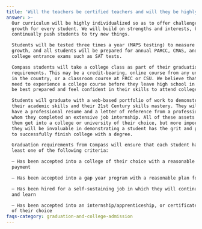 ```yaml
---
title: 'Will the teachers be certified teachers and will they be highly qualified in a wide variety of academic subject areas? Yes, Compass High School will have highly qualified, Colorado certified teachers in English, Math, Science, Social Studies, Special Education, and English Language Acquisition. We will also have specialized, non-certified teachers as staff and instructors at our school and in the community to widen the diversity of adults with whom students and staff may collaborate and learn. For example, our kitchen manager will be an experienced chef and kitchen manager who will work with students to learn about cooking, nutrition, and other life skills.'
answer: >-
  Our curriculum will be highly individualized so as to offer challenge and
  growth for every student. We will build on strengths and interests, but also
  continually push students to try new things.

  Students will be tested three times a year (MAPS testing) to measure their
  growth, and all students will be prepared for annual PARCC, CMAS, and for
  college entrance exams such as SAT tests.

  Compass students will take a college class as part of their graduation
  requirements. This may be a credit-bearing, online course from any university
  in the country, or a classroom course at FRCC or CSU. We believe that students
  need to experience a college course before they leave high school in order to
  be best prepared and feel confident in their skills to attend college.

  Students will graduate with a web-based portfolio of work to demonstrate both
  their academic skills and their 21st Century skills mastery. They will also
  have a professional resume and a letter of reference from a professional with
  whom they completed an extensive job internship. All of these assets will help
  them get into a college or university of their choice, but more importantly,
  they will be invaluable in demonstrating a student has the grit and persistence
  to successfully finish college with a degree.

  Graduation requirements from Compass will ensure that each student has met at
  least one of the following criteria:

  – Has been accepted into a college of their choice with a reasonable plan for
  payment

  – Has been accepted into a gap year program with a reasonable plan for payment

  – Has been hired for a self-sustaining job in which they will continue to grow
  and learn

  – Has been accepted into an internship/apprenticeship, or certificate program
  of their choice
faqs-category: graduation-and-college-admission
---
```

